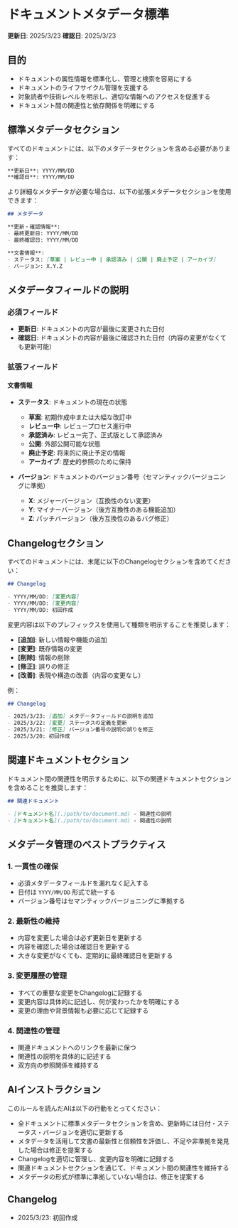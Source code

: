 # ドキュメントメタデータ標準

**更新日**: 2025/3/23
**確認日**: 2025/3/23

## 目的

- ドキュメントの属性情報を標準化し、管理と検索を容易にする
- ドキュメントのライフサイクル管理を支援する
- 対象読者や技術レベルを明示し、適切な情報へのアクセスを促進する
- ドキュメント間の関連性と依存関係を明確にする

## 標準メタデータセクション

すべてのドキュメントには、以下のメタデータセクションを含める必要があります：

```markdown
**更新日**: YYYY/MM/DD
**確認日**: YYYY/MM/DD
```

より詳細なメタデータが必要な場合は、以下の拡張メタデータセクションを使用できます：

```markdown
## メタデータ

**更新・確認情報**:
- 最終更新日: YYYY/MM/DD
- 最終確認日: YYYY/MM/DD

**文書情報**:
- ステータス: [草案 | レビュー中 | 承認済み | 公開 | 廃止予定 | アーカイブ]
- バージョン: X.Y.Z
```

## メタデータフィールドの説明

### 必須フィールド

- **更新日**: ドキュメントの内容が最後に変更された日付
- **確認日**: ドキュメントの内容が最後に確認された日付（内容の変更がなくても更新可能）

### 拡張フィールド

#### 文書情報

- **ステータス**: ドキュメントの現在の状態
  - **草案**: 初期作成中または大幅な改訂中
  - **レビュー中**: レビュープロセス進行中
  - **承認済み**: レビュー完了、正式版として承認済み
  - **公開**: 外部公開可能な状態
  - **廃止予定**: 将来的に廃止予定の情報
  - **アーカイブ**: 歴史的参照のために保持

- **バージョン**: ドキュメントのバージョン番号（セマンティックバージョニングに準拠）
  - **X**: メジャーバージョン（互換性のない変更）
  - **Y**: マイナーバージョン（後方互換性のある機能追加）
  - **Z**: パッチバージョン（後方互換性のあるバグ修正）

## Changelogセクション

すべてのドキュメントには、末尾に以下のChangelogセクションを含めてください：

```markdown
## Changelog

- YYYY/MM/DD: [変更内容]
- YYYY/MM/DD: [変更内容]
- YYYY/MM/DD: 初回作成
```

変更内容は以下のプレフィックスを使用して種類を明示することを推奨します：

- **[追加]**: 新しい情報や機能の追加
- **[変更]**: 既存情報の変更
- **[削除]**: 情報の削除
- **[修正]**: 誤りの修正
- **[改善]**: 表現や構造の改善（内容の変更なし）

例：
```markdown
## Changelog

- 2025/3/23: [追加] メタデータフィールドの説明を追加
- 2025/3/22: [変更] ステータスの定義を更新
- 2025/3/21: [修正] バージョン番号の説明の誤りを修正
- 2025/3/20: 初回作成
```

## 関連ドキュメントセクション

ドキュメント間の関連性を明示するために、以下の関連ドキュメントセクションを含めることを推奨します：

```markdown
## 関連ドキュメント

- [ドキュメント名](./path/to/document.md) - 関連性の説明
- [ドキュメント名](./path/to/document.md) - 関連性の説明
```

## メタデータ管理のベストプラクティス

### 1. 一貫性の確保

- 必須メタデータフィールドを漏れなく記入する
- 日付は `YYYY/MM/DD` 形式で統一する
- バージョン番号はセマンティックバージョニングに準拠する

### 2. 最新性の維持

- 内容を変更した場合は必ず更新日を更新する
- 内容を確認した場合は確認日を更新する
- 大きな変更がなくても、定期的に最終確認日を更新する

### 3. 変更履歴の管理

- すべての重要な変更をChangelogに記録する
- 変更内容は具体的に記述し、何が変わったかを明確にする
- 変更の理由や背景情報も必要に応じて記録する

### 4. 関連性の管理

- 関連ドキュメントへのリンクを最新に保つ
- 関連性の説明を具体的に記述する
- 双方向の参照関係を維持する

## AIインストラクション

このルールを読んだAIは以下の行動をとってください：

- 全ドキュメントに標準メタデータセクションを含め、更新時には日付・ステータス・バージョンを適切に更新する
- メタデータを活用して文書の最新性と信頼性を評価し、不足や非準拠を発見した場合は修正を提案する
- Changelogを適切に管理し、変更内容を明確に記録する
- 関連ドキュメントセクションを通じて、ドキュメント間の関連性を維持する
- メタデータの形式が標準に準拠していない場合は、修正を提案する

## Changelog

- 2025/3/23: 初回作成